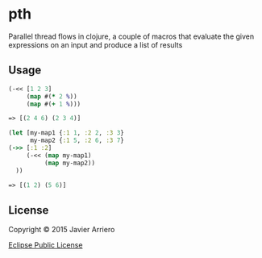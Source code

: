 # pth
Parallel thread flows in clojure, a couple of macros that evaluate the given expressions on an input and produce a list of results

## Usage


```clojure
(-<< [1 2 3]
     (map #(* 2 %))
     (map #(+ 1 %)))

=> [(2 4 6) (2 3 4)]
```

```clojure
(let [my-map1 {:1 1, :2 2, :3 3}
      my-map2 {:1 5, :2 6, :3 7}
(->> [:1 :2]
     (-<< (map my-map1)
          (map my-map2))
  ))

=> [(1 2) (5 6)]
```



## License

Copyright © 2015 Javier Arriero

[Eclipse Public License](http://www.eclipse.org/legal/epl-v10.html)

